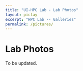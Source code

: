 ```yaml
---
title: "UI-HPC Lab - Lab Photos"
layout: piclay
excerpt: "HPC Lab -- Galleries"
permalink: /pictures/
---
```


# Lab Photos

To be updated.
